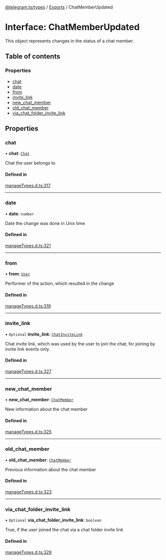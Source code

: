 [@telegram.ts/types](../README.md) / [Exports](../modules.md) / ChatMemberUpdated

# Interface: ChatMemberUpdated

This object represents changes in the status of a chat member.

## Table of contents

### Properties

- [chat](ChatMemberUpdated.md#chat)
- [date](ChatMemberUpdated.md#date)
- [from](ChatMemberUpdated.md#from)
- [invite\_link](ChatMemberUpdated.md#invite_link)
- [new\_chat\_member](ChatMemberUpdated.md#new_chat_member)
- [old\_chat\_member](ChatMemberUpdated.md#old_chat_member)
- [via\_chat\_folder\_invite\_link](ChatMemberUpdated.md#via_chat_folder_invite_link)

## Properties

### chat

• **chat**: [`Chat`](../modules.md#chat)

Chat the user belongs to

#### Defined in

[manageTypes.d.ts:317](https://github.com/telegramsjs/types/blob/d08200f/src/manageTypes.d.ts#L317)

___

### date

• **date**: `number`

Date the change was done in Unix time

#### Defined in

[manageTypes.d.ts:321](https://github.com/telegramsjs/types/blob/d08200f/src/manageTypes.d.ts#L321)

___

### from

• **from**: [`User`](User.md)

Performer of the action, which resulted in the change

#### Defined in

[manageTypes.d.ts:319](https://github.com/telegramsjs/types/blob/d08200f/src/manageTypes.d.ts#L319)

___

### invite\_link

• `Optional` **invite\_link**: [`ChatInviteLink`](ChatInviteLink.md)

Chat invite link, which was used by the user to join the chat; for joining by invite link events only.

#### Defined in

[manageTypes.d.ts:327](https://github.com/telegramsjs/types/blob/d08200f/src/manageTypes.d.ts#L327)

___

### new\_chat\_member

• **new\_chat\_member**: [`ChatMember`](../modules.md#chatmember)

New information about the chat member

#### Defined in

[manageTypes.d.ts:325](https://github.com/telegramsjs/types/blob/d08200f/src/manageTypes.d.ts#L325)

___

### old\_chat\_member

• **old\_chat\_member**: [`ChatMember`](../modules.md#chatmember)

Previous information about the chat member

#### Defined in

[manageTypes.d.ts:323](https://github.com/telegramsjs/types/blob/d08200f/src/manageTypes.d.ts#L323)

___

### via\_chat\_folder\_invite\_link

• `Optional` **via\_chat\_folder\_invite\_link**: `boolean`

True, if the user joined the chat via a chat folder invite link

#### Defined in

[manageTypes.d.ts:329](https://github.com/telegramsjs/types/blob/d08200f/src/manageTypes.d.ts#L329)
